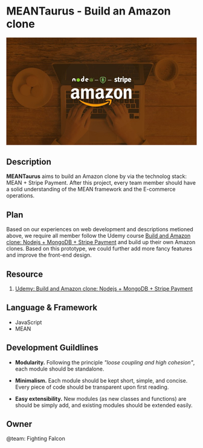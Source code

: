 # MEANTaurus - Build an Amazon clone

![](https://github.com/BitTigerInst/MEANTaurus/blob/master/Amazon.jpg)

Description
-----------

**MEANTaurus** aims to build an Amazon clone by via the technolog stack: MEAN + Stripe Payment. After this project, every team member should have a solid understanding of the MEAN framework and the E-commerce operations.

Plan
----

Based on our experiences on web development and descriptions metioned above, we require all member follow the Udemy course [Build and Amazon clone: Nodejs + MongoDB + Stripe Payment](https://www.udemy.com/build-an-amazon-clone-nodejs-stripe-elasticsearch/) and build up their own Amazon clones. Based on this prototype, we could further add more fancy features and improve the front-end design.

Resource
--------

1. [Udemy: Build and Amazon clone: Nodejs + MongoDB + Stripe Payment]( https://www.udemy.com/build-an-amazon-clone-nodejs-stripe-elasticsearch/)

Language & Framework
--------------------

- JavaScript
- MEAN

Development Guildlines
----------------------

- __Modularity.__ Following the principle _"loose coupling and high cohesion"_, each module should be standalone.

- __Minimalism.__ Each module should be kept short, simple, and concise. Every piece of code should be transparent upon first reading. 
- __Easy extensibility.__ New modules (as new classes and functions) are should be simply add, and existing modules should be extended easily.

Owner
-----
@team: Fighting Falcon
